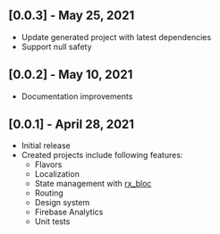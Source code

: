 ## [0.0.3] - May 25, 2021
* Update generated project with latest dependencies
* Support null safety

## [0.0.2] - May 10, 2021
* Documentation improvements

## [0.0.1] - April 28, 2021
* Initial release
* Created projects include following features:
    - Flavors
    - Localization
    - State management with [rx_bloc](https://pub.dev/packages/rx_bloc)
    - Routing
    - Design system
    - Firebase Analytics
    - Unit tests
